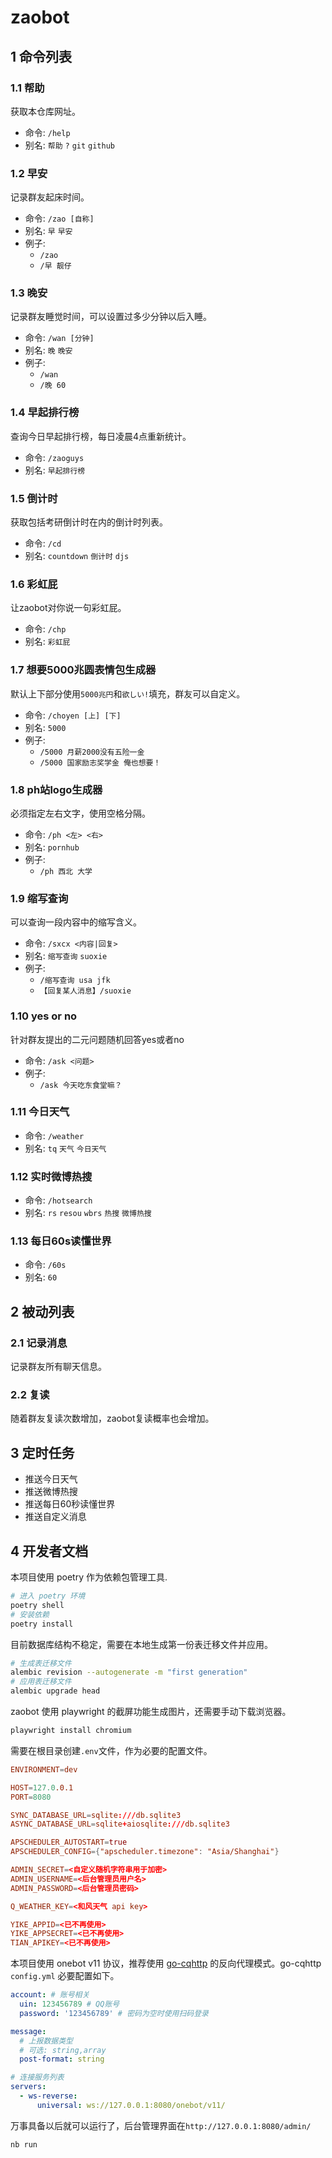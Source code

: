 # zaobot

## 1 命令列表

### 1.1 帮助

获取本仓库网址。

* 命令: `/help`
* 别名: `帮助` `?` `git` `github`

### 1.2 早安

记录群友起床时间。

* 命令: `/zao [自称]`
* 别名: `早` `早安`
* 例子:
  * `/zao`
  * `/早 靓仔`

### 1.3 晚安

记录群友睡觉时间，可以设置过多少分钟以后入睡。

* 命令: `/wan [分钟]`
* 别名: `晚` `晚安`
* 例子:
  * `/wan`
  * `/晚 60`

### 1.4 早起排行榜

查询今日早起排行榜，每日凌晨4点重新统计。

* 命令: `/zaoguys`
* 别名: `早起排行榜`

### 1.5 倒计时

获取包括考研倒计时在内的倒计时列表。

* 命令: `/cd`
* 别名: `countdown` `倒计时` `djs`

### 1.6 彩虹屁

让zaobot对你说一句彩虹屁。

* 命令: `/chp`
* 别名: `彩虹屁`

### 1.7 想要5000兆圆表情包生成器

默认上下部分使用`5000兆円`和`欲しい!`填充，群友可以自定义。

* 命令: `/choyen [上] [下]`
* 别名: `5000`
* 例子:
  * `/5000 月薪2000没有五险一金`
  * `/5000 国家励志奖学金 俺也想要！`

### 1.8 ph站logo生成器

必须指定左右文字，使用空格分隔。

* 命令: `/ph <左> <右>`
* 别名: `pornhub`
* 例子:
  * `/ph 西北 大学`

### 1.9 缩写查询

可以查询一段内容中的缩写含义。

* 命令: `/sxcx <内容|回复>`
* 别名: `缩写查询` `suoxie`
* 例子:
  * `/缩写查询 usa jfk`
  * `【回复某人消息】/suoxie`

### 1.10 yes or no

针对群友提出的二元问题随机回答yes或者no

* 命令: `/ask <问题>`
* 例子:
  * `/ask 今天吃东食堂嘛？`

### 1.11 今日天气

* 命令: `/weather`
* 别名: `tq` `天气` `今日天气`

### 1.12 实时微博热搜

* 命令: `/hotsearch`
* 别名: `rs` `resou` `wbrs` `热搜` `微博热搜`

### 1.13 每日60s读懂世界

* 命令: `/60s`
* 别名: `60`

## 2 被动列表

### 2.1 记录消息

记录群友所有聊天信息。

### 2.2 复读

随着群友复读次数增加，zaobot复读概率也会增加。

## 3 定时任务

* 推送今日天气
* 推送微博热搜
* 推送每日60秒读懂世界
* 推送自定义消息

## 4 开发者文档

本项目使用 poetry 作为依赖包管理工具.

```bash
# 进入 poetry 环境
poetry shell
# 安装依赖
poetry install
```

目前数据库结构不稳定，需要在本地生成第一份表迁移文件并应用。

```bash
# 生成表迁移文件
alembic revision --autogenerate -m "first generation"
# 应用表迁移文件
alembic upgrade head
```

zaobot 使用 playwright 的截屏功能生成图片，还需要手动下载浏览器。

```bash
playwright install chromium
```

需要在根目录创建`.env`文件，作为必要的配置文件。

```conf
ENVIRONMENT=dev

HOST=127.0.0.1
PORT=8080

SYNC_DATABASE_URL=sqlite:///db.sqlite3
ASYNC_DATABASE_URL=sqlite+aiosqlite:///db.sqlite3

APSCHEDULER_AUTOSTART=true
APSCHEDULER_CONFIG={"apscheduler.timezone": "Asia/Shanghai"}

ADMIN_SECRET=<自定义随机字符串用于加密>
ADMIN_USERNAME=<后台管理员用户名>
ADMIN_PASSWORD=<后台管理员密码>

Q_WEATHER_KEY=<和风天气 api key>

YIKE_APPID=<已不再使用>
YIKE_APPSECRET=<已不再使用>
TIAN_APIKEY=<已不再使用>
```

本项目使用 onebot v11 协议，推荐使用 [go-cqhttp](https://github.com/Mrs4s/go-cqhttp) 的反向代理模式。go-cqhttp `config.yml` 必要配置如下。

```yml
account: # 账号相关
  uin: 123456789 # QQ账号
  password: '123456789' # 密码为空时使用扫码登录

message:
  # 上报数据类型
  # 可选: string,array
  post-format: string

# 连接服务列表
servers:
  - ws-reverse:
      universal: ws://127.0.0.1:8080/onebot/v11/
```

万事具备以后就可以运行了，后台管理界面在`http://127.0.0.1:8080/admin/`

```bash
nb run
```

